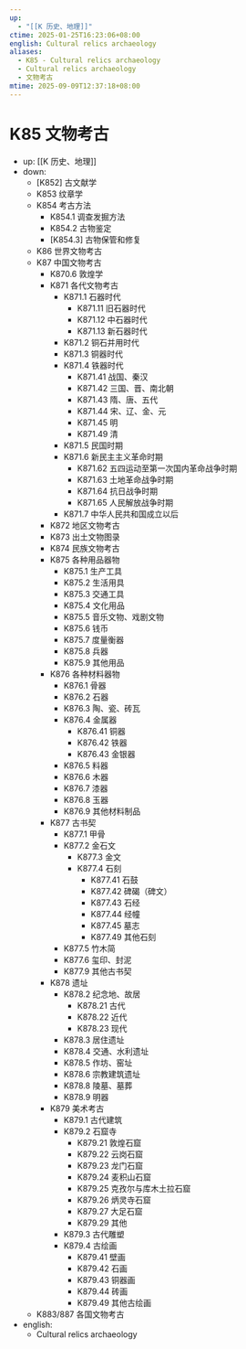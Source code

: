 ```yaml
---
up:
  - "[[K 历史、地理]]"
ctime: 2025-01-25T16:23:06+08:00
english: Cultural relics archaeology
aliases:
  - K85 - Cultural relics archaeology
  - Cultural relics archaeology
  - 文物考古
mtime: 2025-09-09T12:37:18+08:00
---
```


# K85 文物考古

- up: [[K 历史、地理]]
- down:
	- [K852] 古文献学
	- K853 纹章学
	- K854 考古方法
		- K854.1 调查发掘方法
		- K854.2 古物鉴定
		- [K854.3] 古物保管和修复
	- K86 世界文物考古
	- K87 中国文物考古
		- K870.6 敦煌学
		- K871 各代文物考古
			- K871.1 石器时代
				- K871.11 旧石器时代
				- K871.12 中石器时代
				- K871.13 新石器时代
			- K871.2 铜石并用时代
			- K871.3 铜器时代
			- K871.4 铁器时代
				- K871.41 战国、秦汉
				- K871.42 三国、晋、南北朝
				- K871.43 隋、唐、五代
				- K871.44 宋、辽、金、元
				- K871.45 明
				- K871.49 清
			- K871.5 民国时期
			- K871.6 新民主主义革命时期
				- K871.62 五四运动至第一次国内革命战争时期
				- K871.63 土地革命战争时期
				- K871.64 抗日战争时期
				- K871.65 人民解放战争时期
			- K871.7 中华人民共和国成立以后
		- K872 地区文物考古
		- K873 出土文物图录
		- K874 民族文物考古
		- K875 各种用品器物
			- K875.1 生产工具
			- K875.2 生活用具
			- K875.3 交通工具
			- K875.4 文化用品
			- K875.5 音乐文物、戏剧文物
			- K875.6 钱币
			- K875.7 度量衡器
			- K875.8 兵器
			- K875.9 其他用品
		- K876 各种材料器物
			- K876.1 骨器
			- K876.2 石器
			- K876.3 陶、瓷、砖瓦
			- K876.4 金属器
				- K876.41 铜器
				- K876.42 铁器
				- K876.43 金银器
			- K876.5 料器
			- K876.6 木器
			- K876.7 漆器
			- K876.8 玉器
			- K876.9 其他材料制品
		- K877 古书契
			- K877.1 甲骨
			- K877.2 金石文
				- K877.3 金文
				- K877.4 石刻
					- K877.41 石鼓
					- K877.42 碑碣（碑文）
					- K877.43 石经
					- K877.44 经幢
					- K877.45 墓志
					- K877.49 其他石刻
			- K877.5 竹木简
			- K877.6 玺印、封泥
			- K877.9 其他古书契
		- K878 遗址
			- K878.2 纪念地、故居
				- K878.21 古代
				- K878.22 近代
				- K878.23 现代
			- K878.3 居住遗址
			- K878.4 交通、水利遗址
			- K878.5 作坊、窑址
			- K878.6 宗教建筑遗址
			- K878.8 陵墓、墓葬
			- K878.9 明器
		- K879 美术考古
			- K879.1 古代建筑
			- K879.2 石窟寺
				- K879.21 敦煌石窟
				- K879.22 云岗石窟
				- K879.23 龙门石窟
				- K879.24 麦积山石窟
				- K879.25 克孜尔与库木土拉石窟
				- K879.26 炳灵寺石窟
				- K879.27 大足石窟
				- K879.29 其他
			- K879.3 古代雕塑
			- K879.4 古绘画
				- K879.41 壁画
				- K879.42 石画
				- K879.43 铜器画
				- K879.44 砖画
				- K879.49 其他古绘画
	- K883/887 各国文物考古
- english:
	- Cultural relics archaeology

